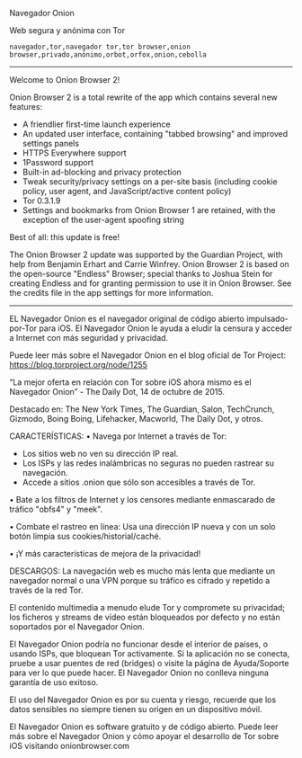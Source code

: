 Navegador Onion

Web segura y anónima con Tor

`navegador,tor,navegador tor,tor browser,onion browser,privado,anónimo,orbot,orfox,onion,cebolla`

---

Welcome to Onion Browser 2!

Onion Browser 2 is a total rewrite of the app which contains several new features:

* A friendlier first-time launch experience
* An updated user interface, containing "tabbed browsing" and improved settings panels
* HTTPS Everywhere support
* 1Password support
* Built-in ad-blocking and privacy protection
* Tweak security/privacy settings on a per-site basis (including cookie policy, user agent, and JavaScript/active content policy)
* Tor 0.3.1.9
* Settings and bookmarks from Onion Browser 1 are retained, with the exception of the user-agent spoofing string

Best of all: this update is free!

The Onion Browser 2 update was supported by the Guardian Project, with help from Benjamin Erhart and Carrie Winfrey. Onion Browser 2 is based on the open-source "Endless" Browser; special thanks to Joshua Stein for creating Endless and for granting permission to use it in Onion Browser. See the credits file in the app settings for more information.

---

EL Navegador Onion es el navegador original de código abierto impulsado-por-Tor para iOS. El Navegador Onion le ayuda a eludir la censura y acceder a Internet con más seguridad y privacidad.

Puede leer más sobre el Navegador Onion en el blog oficial de Tor Project: https://blog.torproject.org/node/1255

“La mejor oferta en relación con Tor sobre iOS ahora mismo es el Navegador Onion” - The Daily Dot, 14 de octubre de 2015.

Destacado en: The New York Times, The Guardian, Salon, TechCrunch, Gizmodo, Boing Boing, Lifehacker, Macworld, The Daily Dot, y otros.

CARACTERÍSTICAS:
• Navega por Internet a través de Tor:
- Los sitios web no ven su dirección IP real.
- Los ISPs y las redes inalámbricas no seguras no pueden rastrear su navegación.
- Accede a sitios .onion que sólo son accesibles a través de Tor.

• Bate a los filtros de Internet y los censores mediante enmascarado de tráfico "obfs4" y "meek".

• Combate el rastreo en línea: Usa una dirección IP nueva y con un solo botón limpia sus cookies/historial/caché.

• ¡Y más características de mejora de la privacidad!

DESCARGOS:
La navegación web es mucho más lenta que mediante un navegador normal o una VPN porque su tráfico es cifrado y repetido a través de la red Tor.

El contenido multimedia a menudo elude Tor y compromete su privacidad; los ficheros y streams de vídeo están bloqueados por defecto y no están soportados por el Navegador Onion.

El Navegador Onion podría no funcionar desde el interior de países, o usando ISPs, que bloquean Tor activamente. Si la aplicación no se conecta, pruebe a usar puentes de red (bridges) o visite la página de Ayuda/Soporte para ver lo que puede hacer. El Navegador Onion no conlleva ninguna garantía de uso exitoso.

El uso del Navegador Onion es por su cuenta y riesgo, recuerde que los datos sensibles no siempre tienen su origen en un dispositivo móvil.

El Navegador Onion es software gratuito y de código abierto. Puede leer más sobre el Navegador Onion y cómo apoyar el desarrollo de Tor sobre iOS visitando onionbrowser.com

